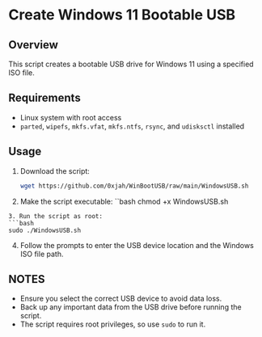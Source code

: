 # Create Windows 11 Bootable USB

## Overview
This script creates a bootable USB drive for Windows 11 using a specified ISO file.

## Requirements
- Linux system with root access
- `parted`, `wipefs`, `mkfs.vfat`, `mkfs.ntfs`, `rsync`, and `udisksctl` installed

## Usage

1. Download the script:
   ```bash
   wget https://github.com/0xjah/WinBootUSB/raw/main/WindowsUSB.sh
   ```
2. Make the script executable:
``bash
chmod +x WindowsUSB.sh
```
3. Run the script as root:
```bash
sudo ./WindowsUSB.sh
```
4. Follow the prompts to enter the USB device location and the Windows ISO file path.

## NOTES
- Ensure you select the correct USB device to avoid data loss.
- Back up any important data from the USB drive before running the script.
- The script requires root privileges, so use `sudo` to run it.
